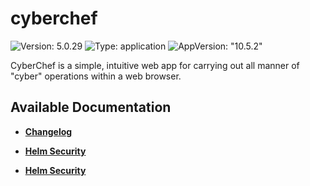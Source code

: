 # cyberchef

![Version: 5.0.29](https://img.shields.io/badge/Version-5.0.29-informational?style=flat-square) ![Type: application](https://img.shields.io/badge/Type-application-informational?style=flat-square) ![AppVersion: "10.5.2"](https://img.shields.io/badge/AppVersion-"10.5.2"-informational?style=flat-square)

CyberChef is a simple, intuitive web app for carrying out all manner of "cyber" operations within a web browser.

## Available Documentation

- [**Changelog**](CHANGELOG)

- [**Helm Security**](container-security)

- [**Helm Security**](helm-security)

